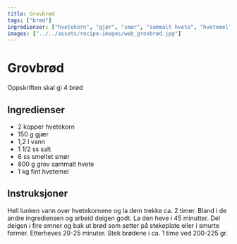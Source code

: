 ```yaml
---
title: Grovbrød
tags: ["brød"]
ingredienser: ["hvetekorn", "gjær", "smør", "sammalt hvete", "hvetemel"]
images: ["../../assets/recipe-images/web_grovbrød.jpg"]
---
```


# Grovbrød

Oppskriften skal gi 4 brød

## Ingredienser

- 2 kopper hvetekorn
- 150 g gjær
- 1,2 l vann
- 1 1/2 ss salt
- 6 ss smeltet smør
- 800 g grov sammalt hvete
- 1 kg fint hvetemel

## Instruksjoner

Hell lunken vann over hvetekornene og la dem trekke ca. 2 timer. Bland i de andre ingrediensen og arbeid deigen godt. La den heve i 45 minutter. Del deigen i fire emner og bak ut brød som setter på stekeplate eller i smurte former. Etterheves 20-25 minuter. Stek brødene i ca. 1 time ved 200-225 gr.
